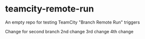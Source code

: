 # teamcity-remote-run

An empty repo for testing TeamCity "Branch Remote Run" triggers


Change for second branch
2nd change
3rd change
4th change